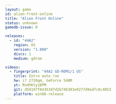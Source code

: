 ```yaml
---
layout: game
id: alien-front-online
title: "Alien Front Online"
status: unknown
gamedb-issue: 0

releases:
  - id: "44A2"
    region: US
    version: "1.000"
    discs: 1
    medium: gdrom

videos:
  - fingerprint: "44A2 GD-ROM1/1 US"
    title: Intro auto run
    hw: i7 2720qm, GeForce 540M
    yt: RndhKty18PM
    git: d59197f84353d7d2b746383e9277d9ed7c8c4053
    platform: win86-release
---
```

